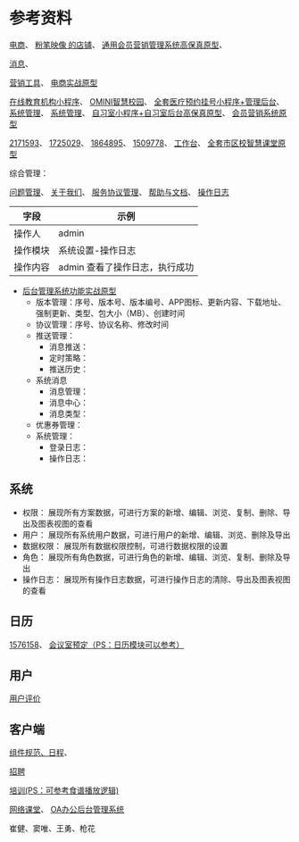 # 参考资料



[电商](https://cdn7.axureshop.com/demo/2060122/%E4%BA%A7%E5%93%81.html)、
[粉笔映像 的店铺](https://www.axureshop.com/shop/41115)、
[通用会员营销管理系统高保真原型](https://www.axureshop.com/ys/1715258)、

[消息](https://www.axureshop.com/ys/1618575)、

[营销工具](https://www.axureshop.com/ys/2167448)、
[电商实战原型](https://www.axureshop.com/ys/2112109)

[在线教育机构小程序](https://demo.axureshop.com/?url=https://cloud.axureshop.com/s1eall&buyurl=https://www.axureshop.com/a/1494510.html)、
[OMINI智慧校园](https://www.axureshop.com/a/1207542.html)、
[全套医疗预约挂号小程序+管理后台](https://www.axureshop.com/a/1634752.html)、
[系统管理](https://www.axureshop.com/ys/584845)、
[系统管理](https://www.axureshop.com/ys/2098540)、
[自习室小程序+自习室后台高保真原型](https://www.axureshop.com/ys/1509778)、
[会员营销系统原型](https://www.axureshop.com/a/1864895.html)

[2171593](https://www.axureshop.com/ys/2171593)、
[1725029](https://www.axureshop.com/ys/1725029)、
[1864895](https://www.axureshop.com/ys/1864895)、
[1509778](https://www.axureshop.com/ys/1509778)、
[工作台](https://www.axureshop.com/ys/1931792)、
[全套市区校智慧课堂原型](https://www.axureshop.com/ys/2086848)

综合管理：

[问题管理](https://cdn7.axureshop.com/demo/2111583/%E9%97%AE%E9%A2%98%E7%AE%A1%E7%90%86.html)、
[关于我们](https://cdn7.axureshop.com/demo/2111583/%E5%85%B3%E4%BA%8E%E6%88%91%E4%BB%AC.html)、
[服务协议管理](https://cdn7.axureshop.com/demo/2111583/%E6%9C%8D%E5%8A%A1%E5%8D%8F%E8%AE%AE%E7%AE%A1%E7%90%86.html)、
[帮助与文档](https://cdn7.axureshop.com/demo/2111583/%E5%B8%AE%E5%8A%A9%E4%B8%8E%E6%96%87%E6%A1%A3_1.html)、
[操作日志](https://cdn7.axureshop.com/demo/2111583/%E6%93%8D%E4%BD%9C%E6%97%A5%E5%BF%97.html)

|字段|示例|
|--|--|
|操作人 | admin |
|操作模块 | 系统设置-操作日志 |
|操作内容 | admin 查看了操作日志，执行成功 |

- [后台管理系统功能实战原型](https://www.axureshop.com/ys/1618575)
	- 版本管理：序号、版本号、版本编号、APP图标、更新内容、下载地址、强制更新、类型、包大小（MB）、创建时间
	- 协议管理：序号、协议名称、修改时间
	- 推送管理：
    	- 消息推送：
    	- 定时策略：
    	- 推送历史：
	- 系统消息
		- 消息管理：
		- 消息中心：
		- 消息类型：
	- 优惠券管理：
	- 系统管理：
		- 登录日志：
		- 操作日志：

## 系统

- 权限： 展现所有方案数据，可进行方案的新增、编辑、浏览、复制、删除、导出及图表视图的查看
- 用户： 展现所有系统用户数据，可进行用户的新增、编辑、浏览、删除及导出
- 数据权限： 展现所有数据权限控制，可进行数据权限的设置
- 角色： 展现所有角色数据，可进行角色的新增、编辑、浏览、复制、删除及导出
- 操作日志： 展现所有操作日志数据，可进行操作日志的清除、导出及图表视图的查看

## 日历

[1576158](https://www.axureshop.com/ys/1576158)、
[会议室预定（PS：日历模块可以参考）](https://cdn7.axureshop.com/demo/2004032/%E4%BC%9A%E8%AE%AE%E5%AE%A4%E9%A2%84%E5%AE%9A.html)


## 用户

[用户评价](https://cdn7.axureshop.com/demo/1407/%E7%94%A8%E6%88%B7%E8%AF%84%E8%AE%BA.html)


## 客户端

[组件规范、日程](https://cdn7.axureshop.com/demo/2004032/%E7%BB%84%E4%BB%B6_%E8%A7%84%E8%8C%83.html)、

[招聘](https://cdn7.axureshop.com/demo/2004032/%E6%88%91%E7%9A%84%E6%8B%9B%E8%81%98.html)

[培训(PS：可参考食谱播放逻辑)](https://cdn7.axureshop.com/demo/2004032/%E6%88%91%E7%9A%84%E5%9F%B9%E8%AE%AD.html)

[网络课堂](https://www.axureshop.com/ys/2009840)、
[OA办公后台管理系统](https://www.axureshop.com/ys/2004033)



崔健、窦唯、王勇、枪花

